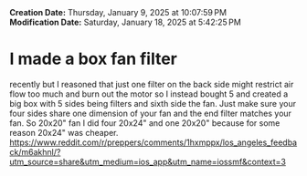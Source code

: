 <div><b>Creation Date:</b> Thursday, January 9, 2025 at 10:07:59 PM<br></div>
<div><b>Modification Date:</b> Saturday, January 18, 2025 at 5:42:25 PM<br></div>
<div><h1>I made a box fan filter </h1></div>
<div>recently but I reasoned that just one filter on the back side might restrict air flow too much and burn out the motor so I instead bought 5 and created a big box with 5 sides being filters and sixth side the fan. Just make sure your four sides share one dimension of your fan and the end filter matches your fan. So 20x20&quot fan I did four 20x24&quot and one 20x20&quot because for some reason 20x24&quot was cheaper.</div>
<div><a href=https://www.reddit.com/r/preppers/comments/1hxmppx/los_angeles_feedback/m6akhnl/?utm_source=share&utm_medium=ios_app&utm_name=iossmf&context=3>https://www.reddit.com/r/preppers/comments/1hxmppx/los_angeles_feedback/m6akhnl/?utm_source=share&utm_medium=ios_app&utm_name=iossmf&context=3</a><br></div>

